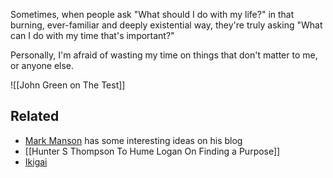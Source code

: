 Sometimes, when people ask "What should I do with my life?" in that burning, ever-familiar and deeply existential way, they're truly asking "What can I do with my time that's important?"

Personally, I'm afraid of wasting my time on things that don't matter to me, or anyone else.

![[John Green on The Test]]

Related
---
- [Mark Manson](https://markmanson.net/) has some interesting ideas on his blog
- [[Hunter S Thompson To Hume Logan On Finding a Purpose]]
- [Ikigai](https://en.wikipedia.org/wiki/Ikigai)